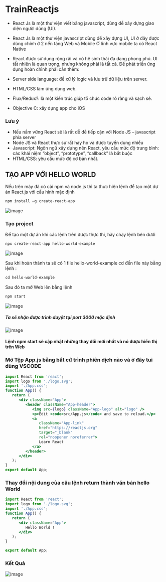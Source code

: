 # TrainReactjs

- React Js là một thư viện viết bằng javascript, dùng để xây dựng giao diện người dùng (UI).
- React Js là một thư viện javascript dùng để xây dựng UI, UI ở đây được dùng chính ở 2 nền tảng Web và Mobile
Ở lĩnh vực mobile ta có React Native
- React được sử dụng rộng rãi và có hệ sinh thái đa dạng phong phú. UI tất nhiên là quan trọng, nhưng không phải là tất cả. Để phát triển ứng dụng hoàn chỉnh phải cần thêm:

- Server side language: để xử lý logic và lưu trữ dữ liệu trên server.
- HTML/CSS làm ứng dụng web.
- Flux/Redux?: là một kiến trúc giúp tổ chức code rõ ràng và sạch sẽ.
- Objective C: xây dựng app cho iOS
### Lưu ý
- Nếu nắm vững React sẽ là rất dễ để tiếp cận với Node JS – javascript phía server
- Node JS và React thực sự rất hay ho và được tuyển dụng nhiều
- Javascript: Ngôn ngữ xây dựng nên React, yêu cầu mức độ trung bình: các khái niệm “object”, “prototype”, “callback” là bắt buộc
- HTML/CSS: yêu cầu mức độ cơ bản nhất.

## TẠO APP VỚI HELLO WORLD

Nếu trên máy đã có cài npm và node.js thì ta thực hiện lệnh để tạo một dự án React.js với cấu hình mặc định
```jsx
npm install –g create-react-app
```
![image](https://user-images.githubusercontent.com/54676091/120806267-d70e9c00-c570-11eb-81f7-190df1806e83.png)

### Tạo project

Để tạo một dự án khi các lệnh trên được thực thi, hãy chạy lệnh bên dưới
```jsx
npx create-react-app hello-world-example
```
![image](https://user-images.githubusercontent.com/54676091/120806130-afb7cf00-c570-11eb-980a-8c2ed7125caa.png)

Sau khi hoàn thành ta sẽ có 1 file hello-world-example cd đến file này bằng lệnh :
```jsx 
cd hello-world-example
```
Sau đó ta mở Web lên bằng lệnh 
```jsx
npm start
```

![image](https://user-images.githubusercontent.com/54676091/120806673-57350180-c571-11eb-933d-d572df416096.png)


##### Ta sẽ nhận được trình duyệt tại port 3000 mặc định

![image](https://user-images.githubusercontent.com/54676091/120806834-821f5580-c571-11eb-98e5-00d4c9ce0cfe.png)

#### Lệnh npm start sẽ cập nhật những thay đổi mới nhất và nó được hiển thị trên Web

### Mở Tệp App.js bằng bất cứ trình phiên dịch nào và ở đây tui dùng VSCODE
```jsx
import React from 'react';
import logo from './logo.svg';
import './App.css';
function App() {
   return (
      <div className="App">
         <header className="App-header">
            <img src={logo} className="App-logo" alt="logo" />
            <p>Edit <code>src/App.js</code> and save to reload.</p>
            <a
               className="App-link"
               href="https://reactjs.org"
               target="_blank"
               rel="noopener noreferrer">
               Learn React
            </a>
         </header>
      </div>
   );
}
export default App;
```
### Thay đổi nội dung của câu lệnh return thành văn bản hello World
```jsx
import React from 'react';
import logo from './logo.svg';
import './App.css';
function App() {
   return (
      <div className="App">
         Hello World !
      </div>
   );
}

export default App;
```

### Kết Quả

![image](https://user-images.githubusercontent.com/54676091/120808229-10480b80-c573-11eb-9146-85f99e98f1df.png)



